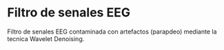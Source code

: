 # Filtro de senales EEG 
Filtro de senales EEG contaminada con artefactos (parapdeo) mediante la tecnica Wavelet Denoising.
